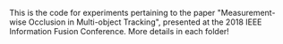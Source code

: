 This is the code for experiments pertaining to the paper "Measurement-wise Occlusion in Multi-object Tracking", presented at the 2018 IEEE Information Fusion Conference. More details in each folder!